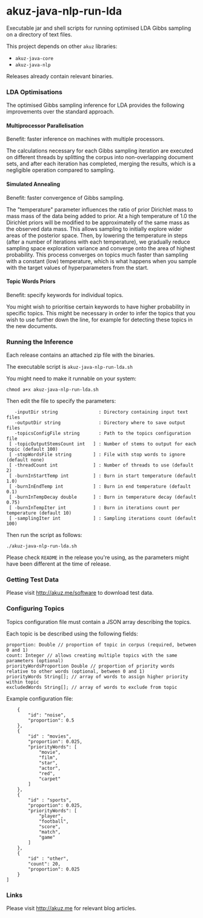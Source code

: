 akuz-java-nlp-run-lda
=====================

Executable jar and shell scripts for running optimised 
LDA Gibbs sampling on a directory of text files.

This project depends on other `akuz` libraries:

  * `akuz-java-core`
  * `akuz-java-nlp`
  
Releases already contain relevant binaries.

### LDA Optimisations

The optimised Gibbs sampling inference for LDA provides 
the following improvements over the standard approach.

#### Multiprocessor Parallelisation 

Benefit: faster inference on machines with multiple processors.

The calculations necessary for each Gibbs sampling
iteration are executed on different threads by splitting
the corpus into non-overlapping document sets, and after
each iteration has completed, merging the results, which
is a negligible operation compared to sampling.

#### Simulated Annealing 

Benefit: faster convergence of Gibbs sampling.

The "temperature" parameter influences the ratio of prior
Dirichlet mass to mass mass of the data being added to prior. 
At a high temperature of 1.0 the Dirichlet priors will be modified 
to be approximatelly of the same mass as the observed data mass. 
This allows sampling to initially explore wider areas of the 
posterior space. Then, by lowering the temperature in steps 
(after a number of iterations with each temperature), we 
gradually reduce sampling space exploration variance
and converge onto the area of highest probability.
This process converges on topics much faster than
sampling with a constant (low) temperature, which
is what happens when you sample with the target
values of hyperparameters from the start.

#### Topic Words Priors

Benefit: specify keywords for individual topics.

You might wish to prioritise certain keywords to have higher
probability in specific topics. This might be necessary in order
to infer the topics that you wish to use further down the line,
for example for detecting these topics in the new documents.

### Running the Inference

Each release contains an attached zip file with the binaries.

The executable script is `akuz-java-nlp-run-lda.sh`

You might need to make it runnable on your system:

`chmod a+x akuz-java-nlp-run-lda.sh`

Then edit the file to specify the parameters:

```ARGUMENTS:
   -inputDir string               : Directory containing input text files
   -outputDir string              : Directory where to save output files
   -topicsConfigFile string       : Path to the topics configuration file
 [ -topicOutputStemsCount int   ] : Number of stems to output for each topic (default 100)
 [ -stopWordsFile string        ] : File with stop words to ignore (default none)
 [ -threadCount int             ] : Number of threads to use (default 2)
 [ -burnInStartTemp int         ] : Burn in start temperature (default 1.0)
 [ -burnInEndTemp int           ] : Burn in end temperature (default 0.1)
 [ -burnInTempDecay double      ] : Burn in temperature decay (default 0.75)
 [ -burnInTempIter int          ] : Burn in iterations count per temperature (default 10)
 [ -samplingIter int            ] : Sampling iterations count (default 100)
```

Then run the script as follows:

`./akuz-java-nlp-run-lda.sh`

Please check `README` in the release you're using, as the
parameters might have been different at the time of release.

### Getting Test Data

Please visit <http://akuz.me/software> to download test data.

### Configuring Topics

Topics configuration file must contain a JSON array describing the topics.

Each topic is be described using the following fields:

```id: String // topic id (optional, will be autogenerated if not specified)
proportion: Double // proportion of topic in corpus (required, between 0 and 1)
count: Integer // allows creating multiple topics with the same parameters (optional)
priorityWordsProportion Double // proportion of priority words relative to other words (optional, between 0 and 1)
priorityWords String[]; // array of words to assign higher priority within topic
excludedWords String[]; // array of words to exclude from topic
```

Example configuration file:

```[
	{
		"id": "noise",
		"proportion": 0.5
	},
	{
		"id" : "movies",
		"proportion": 0.025,
		"priorityWords": [
			"movie",
			"film",
			"star",
			"actor",
			"red",
			"carpet"
		]
	},
	{
		"id" : "sports",
		"proportion": 0.025,
		"priorityWords": [
			"player",
			"football",
			"score",
			"match",
			"game"
		]
	},
	{
		"id" : "other",
		"count": 20,
		"proportion": 0.025
	}
]
```

### Links

Please visit <http://akuz.me> for relevant blog articles.


